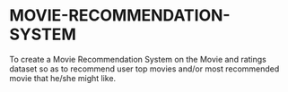 # MOVIE-RECOMMENDATION-SYSTEM
To create a Movie Recommendation System on the Movie and ratings dataset so as to recommend user top movies and/or most recommended movie that he/she might like.
